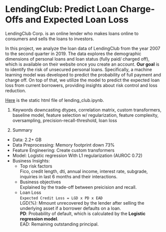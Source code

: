# LendingClub: Predict Loan Charge-Offs and Expected Loan Loss

LendingClub Corp. is an online lender who makes loans online to consumers and sells the loans to investors.

In this project, we analyze the loan data of LendingClub from the year 2007 to the second quarter in 2019. The data explores the demographic dimensions of personal loans and loan status (fully paid/ charged off), which is available on their website once you create an account. **Our goal** is to identify the risk of unsecured personal loans. Specifically, a machine learning model was developed to predict the probability of full payment and charge off. On top of that, we utilize the model to predict the expected loan loss from current borrowers, providing insights about risk control and loss reduction.

[Here](https://nbviewer.jupyter.org/github/wyattwang7/LendingClub/blob/master/lending_club.ipynb) is the static html file of lending_club.ipynb.

1. Keywords
downcasting dtypes, correlation matrix, custom transformers, baseline model, feature selection w/ regularization, feature complexity, oversampling, precision-recall-threshold, loan loss

2. Summary
* Data: 2.2+ GB
* Data Preprocessing: Memory footprint down 73%
* Feature Engineering: Create custom transformers
* Model: Logistic regression With L1 regularization (AUROC 0.72)
* Business Insights:
  - Top risk factors  
    Fico, credit length, dti, annual income, interest rate, subgrade, inquiries in last 6 months and their interactions.    
  - Business objectives  
    Explained by the trade-off between preicision and recall.  
  - Loan Loss  
    `Expected Credit Loss = LGD x PD x EAD`  
    LGD(%): Mmount unrecovered by the lender after selling the underlying asset if a borrower defaults on a loan.  
    **PD**: Probability of default, which is calculated by the **Logistic regression model**.  
    EAD: Remaining outstanding principal. 
